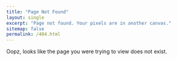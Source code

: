 ```yaml
---
title: "Page Not Found"
layout: single
excerpt: "Page not found. Your pixels are in another canvas."
sitemap: false
permalink: /404.html
---
```


Oopz, looks like the page you were trying to view does not exist.

<script type="text/javascript">
  var GOOG_FIXURL_LANG = 'en';
  var GOOG_FIXURL_SITE = '{{ site.url }}'
</script>
<script type="text/javascript"
  src="//linkhelp.clients.google.com/tbproxy/lh/wm/fixurl.js">
</script>
